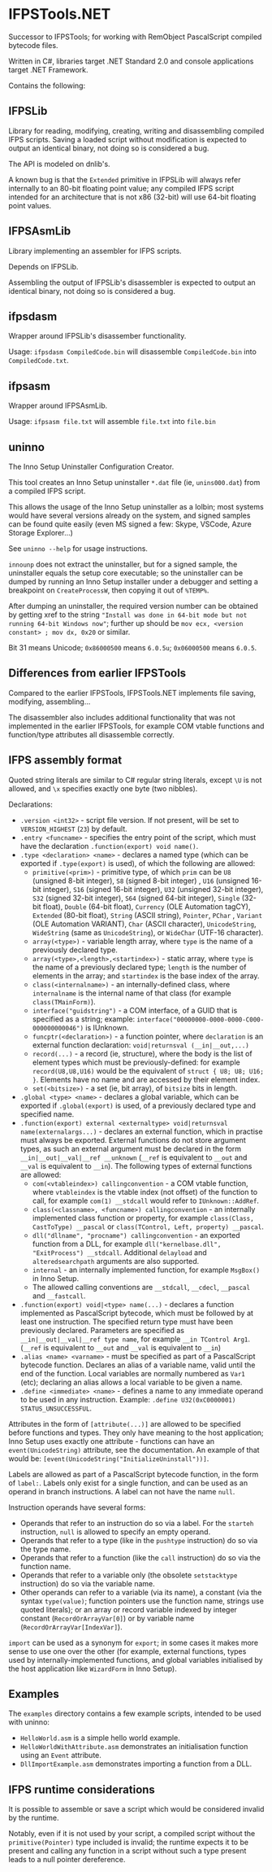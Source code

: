 # IFPSTools.NET
Successor to IFPSTools; for working with RemObject PascalScript compiled bytecode files.

Written in C#, libraries target .NET Standard 2.0 and console applications target .NET Framework.

Contains the following:

## IFPSLib

Library for reading, modifying, creating, writing and disassembling compiled IFPS scripts. Saving a loaded script without modification is expected to output an identical binary, not doing so is considered a bug.

The API is modeled on dnlib's.

A known bug is that the `Extended` primitive in IFPSLib will always refer internally to an 80-bit floating point value; any compiled IFPS script intended for an architecture that is not x86 (32-bit) will use 64-bit floating point values.

## IFPSAsmLib
Library implementing an assembler for IFPS scripts.

Depends on IFPSLib.

Assembling the output of IFPSLib's disassembler is expected to output an identical binary, not doing so is considered a bug.

## ifpsdasm

Wrapper around IFPSLib's disassember functionality.

Usage: `ifpsdasm CompiledCode.bin` will disassemble `CompiledCode.bin` into `CompiledCode.txt`.

## ifpsasm

Wrapper around IFPSAsmLib.

Usage: `ifpsasm file.txt` will assemble `file.txt` into `file.bin`

## uninno

The Inno Setup Uninstaller Configuration Creator.

This tool creates an Inno Setup uninstaller `*.dat` file (ie, `unins000.dat`) from a compiled IFPS script.

This allows the usage of the Inno Setup uninstaller as a lolbin; most systems would have several versions already on the system, and signed samples can be found quite easily (even MS signed a few: Skype, VSCode, Azure Storage Explorer...)

See `uninno --help` for usage instructions.

`innounp` does not extract the uninstaller, but for a signed sample, the uninstaller equals the setup core executable; so the uninstaller can be dumped by running an Inno Setup installer under a debugger and setting a breakpoint on `CreateProcessW`, then copying it out of `%TEMP%`.

After dumping an uninstaller, the required version number can be obtained by getting xref to the string `"Install was done in 64-bit mode but not running 64-bit Windows now"`; further up should be `mov ecx, <version constant> ; mov dx, 0x20` or similar.

Bit 31 means Unicode; `0x86000500` means `6.0.5u`; `0x06000500` means `6.0.5`.

## Differences from earlier IFPSTools

Compared to the earlier IFPSTools, IFPSTools.NET implements file saving, modifying, assembling...

The disassembler also includes additional functionality that was not implemented in the earlier IFPSTools, for example COM vtable functions and function/type attributes all disassemble correctly.

## IFPS assembly format

Quoted string literals are similar to C# regular string literals, except `\U` is not allowed, and `\x` specifies exactly one byte (two nibbles).

Declarations:
 - `.version <int32>` - script file version. If not present, will be set to `VERSION_HIGHEST` (`23`) by default.
 - `.entry <funcname>` - specifies the entry point of the script, which must have the declaration `.function(export) void name()`.
 - `.type <declaration> <name>` - declares a named type (which can be exported if `.type(export)` is used), of which the following are allowed:
   - `primitive(<prim>)` - primitive type, of which `prim` can be `U8` (unsigned 8-bit integer), `S8` (signed 8-bit integer) , `U16` (unsigned 16-bit integer), `S16` (signed 16-bit integer), `U32` (unsigned 32-bit integer), `S32` (signed 32-bit integer), `S64` (signed 64-bit integer), `Single` (32-bit float), `Double` (64-bit float), `Currency` (OLE Automation tagCY), `Extended` (80-bit float), `String` (ASCII string), `Pointer`, `PChar` , `Variant` (OLE Automation VARIANT), `Char` (ASCII character), `UnicodeString`, `WideString` (same as `UnicodeString`), or `WideChar` (UTF-16 character).
   - `array(<type>)` - variable length array, where `type` is the name of a previously declared type.
   - `array(<type>,<length>,<startindex>)` - static array, where `type` is the name of a previously declared type; `length` is the number of elements in the array; and `startindex` is the base index of the array.
   - `class(<internalname>)` - an internally-defined class, where `internalname` is the internal name of that class (for example `class(TMainForm)`).
   - `interface("guidstring")` - a COM interface, of a GUID that is specified as a string; example: `interface("00000000-0000-0000-C000-000000000046")` is IUnknown.
   - `funcptr(<declaration>)` - a function pointer, where `declaration` is an external function declaration: `void|returnsval (__in|__out,...)`
   - `record(...)` - a record (ie, structure), where the body is the list of element types which must be previously-defined: for example `record(U8,U8,U16)` would be the equivalent of `struct { U8; U8; U16; }`. Elements have no name and are accessed by their element index.
   - `set(<bitsize>)` - a set (ie, bit array), of `bitsize` bits in length.
- `.global <type> <name>` - declares a global variable, which can be exported if `.global(export)` is used, of a previously declared type and specified name.
- `.function(export) external <externaltype> void|returnsval name(externalargs...)` - declares an external function, which in practise must always be exported. External functions do not store argument types, as such an external argument must be declared in the form `__in|__out|__val|__ref __unknown` (`__ref` is equivalent to `__out` and `__val` is equivalent to `__in`). The following types of external functions are allowed:
    -  `com(<vtableindex>) callingconvention` - a COM vtable function, where `vtableindex` is the vtable index (not offset) of the function to call, for example `com(1) __stdcall` would refer to `IUnknown::AddRef`.
    - `class(<classname>, <funcname>) callingconvention` - an internally implemented class function or property, for example `class(Class, CastToType) __pascal` or `class(TControl, Left, property) __pascal`.
    - `dll("dllname", "procname") callingconvention` - an exported function from a DLL, for example `dll("kernelbase.dll", "ExitProcess") __stdcall`. Additional `delayload` and `alteredsearchpath` arguments are also supported.
    - `internal` - an internally implemented function, for example `MsgBox()` in Inno Setup.
    - The allowed calling conventions are `__stdcall`, `__cdecl`, `__pascal` and `__fastcall`.
- `.function(export) void|<type> name(...)` - declares a function implemented as PascalScript bytecode, which must be followed by at least one instruction. The specified return type must have been previously declared. Parameters are specified as `__in|__out|__val|__ref type name`, for example `__in TControl Arg1`. (`__ref` is equivalent to `__out` and `__val` is equivalent to `__in`)
- `.alias <name> <varname>` - must be specified as part of a PascalScript bytecode function. Declares an alias of a variable name, valid until the end of the function. Local variables are normally numbered as `Var1` (etc); declaring an alias allows a local variable to be given a name.
- `.define <immediate> <name>` - defines a name to any immediate operand to be used in any instruction. Example: `.define U32(0xC0000001) STATUS_UNSUCCESSFUL`.

Attributes in the form of `[attribute(...)]` are allowed to be specified before functions and types. They only have meaning to the host application; Inno Setup uses exactly one attribute - functions can have an `event(UnicodeString)` attribute, see the documentation. An example of that would be: `[event(UnicodeString("InitializeUninstall"))]`.

Labels are allowed as part of a PascalScript bytecode function, in the form of `label:`. Labels only exist for a single function, and can be used as an operand in branch instructions. A label can not have the name `null`.

Instruction operands have several forms:
- Operands that refer to an instruction do so via a label. For the `starteh` instruction, `null` is allowed to specify an empty operand.
- Operands that refer to a type (like in the `pushtype` instruction) do so via the type name.
- Operands that refer to a function (like the `call` instruction) do so via the function name.
- Operands that refer to a variable only (the obsolete `setstacktype` instruction) do so via the variable name.
- Other operands can refer to a variable (via its name), a constant (via the syntax `type(value)`; function pointers use the function name, strings use quoted literals); or an array or record variable indexed by integer constant (`RecordOrArrayVar[0]`) or by variable name (`RecordOrArrayVar[IndexVar]`).

`import` can be used as a synonym for `export`; in some cases it makes more sense to use one over the other (for example, external functions, types used by internally-implemented functions, and global variables initialised by the host application like `WizardForm` in Inno Setup).

## Examples

The `examples` directory contains a few example scripts, intended to be used with uninno:
- `HelloWorld.asm` is a simple hello world example.
- `HelloWorldWithAttribute.asm` demonstrates an initialisation function using an `Event` attribute.
- `DllImportExample.asm` demonstrates importing a function from a DLL.

## IFPS runtime considerations

It is possible to assemble or save a script which would be considered invalid by the runtime.

Notably, even if it is not used by your script, a compiled script without the `primitive(Pointer)` type included is invalid; the runtime expects it to be present and calling any function in a script without such a type present leads to a null pointer dereference.
